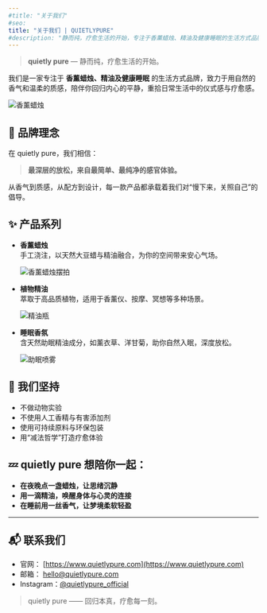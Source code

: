 ```yaml
---
#title: "关于我们"
#seo:
title: "关于我们 | QUIETLYPURE"
#description: "静而纯，疗愈生活的开始，专注于香薰蜡烛、精油及健康睡眠的生活方式品牌。"
---
```


> **quietly pure** — 静而纯，疗愈生活的开始。

我们是一家专注于 **香薰蜡烛、精油及健康睡眠** 的生活方式品牌，致力于用自然的香气和温柔的质感，陪伴你回归内心的平静，重拾日常生活中的仪式感与疗愈感。

![香薰蜡烛](https://example.com/images/candle.jpg)

## 🌿 品牌理念

在 quietly pure，我们相信：

> **最深层的放松，来自最简单、最纯净的感官体验。**

从香气到质感，从配方到设计，每一款产品都承载着我们对“慢下来，关照自己”的倡导。

## ✨ 产品系列

- **香薰蜡烛**  
  手工浇注，以天然大豆蜡与精油融合，为你的空间带来安心气场。

  ![香薰蜡烛摆拍](https://example.com/images/candle-mood.jpg)

- **植物精油**  
  萃取于高品质植物，适用于香薰仪、按摩、冥想等多种场景。

  ![精油瓶](https://example.com/images/essential-oil.jpg)

- **睡眠香氛**  
  含天然助眠精油成分，如薰衣草、洋甘菊，助你自然入眠，深度放松。

  ![助眠喷雾](https://example.com/images/sleep-spray.jpg)

## 🌸 我们坚持

- 不做动物实验  
- 不使用人工香精与有害添加剂  
- 使用可持续原料与环保包装  
- 用“减法哲学”打造疗愈体验

## 💤 quietly pure 想陪你一起：

- **在夜晚点一盏蜡烛，让思绪沉静**
- **用一滴精油，唤醒身体与心灵的连接**
- **在睡前用一丝香气，让梦境柔软轻盈**

---

## 📬 联系我们

- 官网： [https://www.quietlypure.com](https://www.quietlypure.com)  
- 邮箱： hello@quietlypure.com  
- Instagram：[@quietlypure_official](https://instagram.com/quietlypure_official)

> quietly pure —— 回归本真，疗愈每一刻。
